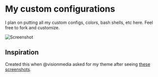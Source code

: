 My custom configurations
========================

I plan on putting all my custom configs, colors, bash shells, etc here.  Feel free to fork and customize.

![Screenshot](https://github.com/dylang/my-custom-config/screenshots/iterm2.png)

Inspiration
-----------
Created this when @visionmedia asked for my theme after seeing [these screenshots](https://github.com/dylang/changelog).